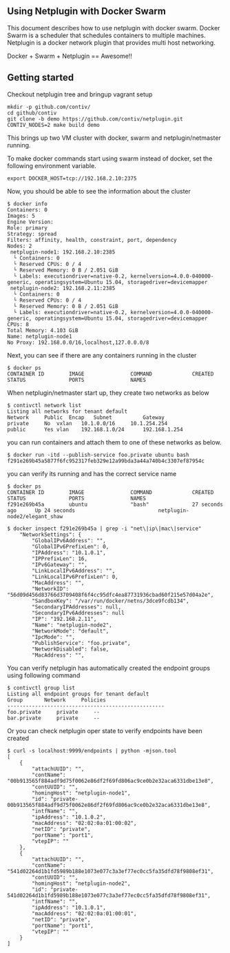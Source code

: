 ## Using Netplugin with Docker Swarm

This document describes how to use netplugin with docker swarm.
Docker Swarm is a scheduler that schedules containers to multiple machines. Netplugin is a docker network plugin that provides multi host networking.

Docker + Swarm + Netplugin == Awesome!!

## Getting started

Checkout netplugin tree and bringup vagrant setup
```
mkdir -p github.com/contiv/
cd github/contiv
git clone -b demo https://github.com/contiv/netplugin.git
CONTIV_NODES=2 make build demo
```
This brings up two VM cluster with docker, swarm and netplugin/netmaster running.

To make docker commands start using swarm instead of docker, set the following environment variable.
```
export DOCKER_HOST=tcp://192.168.2.10:2375
```
Now, you should be able to see the information about the cluster
```
$ docker info
Containers: 0
Images: 5
Engine Version: 
Role: primary
Strategy: spread
Filters: affinity, health, constraint, port, dependency
Nodes: 2
 netplugin-node1: 192.168.2.10:2385
  └ Containers: 0
  └ Reserved CPUs: 0 / 4
  └ Reserved Memory: 0 B / 2.051 GiB
  └ Labels: executiondriver=native-0.2, kernelversion=4.0.0-040000-generic, operatingsystem=Ubuntu 15.04, storagedriver=devicemapper
 netplugin-node2: 192.168.2.11:2385
  └ Containers: 0
  └ Reserved CPUs: 0 / 4
  └ Reserved Memory: 0 B / 2.051 GiB
  └ Labels: executiondriver=native-0.2, kernelversion=4.0.0-040000-generic, operatingsystem=Ubuntu 15.04, storagedriver=devicemapper
CPUs: 8
Total Memory: 4.103 GiB
Name: netplugin-node1
No Proxy: 192.168.0.0/16,localhost,127.0.0.0/8
```

Next, you can see if there are any containers running in the cluster
```
$ docker ps
CONTAINER ID        IMAGE               COMMAND             CREATED             STATUS              PORTS               NAMES
```

When netplugin/netmaster start up, they create two networks as below
```
$ contivctl network list
Listing all networks for tenant default
Network		Public	Encap	Subnet			Gateway
private		No	vxlan	10.1.0.0/16		10.1.254.254
public		Yes	vlan	192.168.1.0/24		192.168.1.254
```

you can run containers and attach them to one of these networks as below.
```
$ docker run -itd --publish-service foo.private ubuntu bash
f291e269b45a5877f6fc952317feb329e12a99bda3a44a740b4c3307ef87954c
```

you can verify its running and has the correct service name

```
$ docker ps
CONTAINER ID        IMAGE               COMMAND             CREATED             STATUS              PORTS               NAMES
f291e269b45a        ubuntu              "bash"              27 seconds ago      Up 24 seconds                           netplugin-node2/elegant_shaw

$ docker inspect f291e269b45a | grep -i "net\|ip\|mac\|service"
    "NetworkSettings": {
        "GlobalIPv6Address": "",
        "GlobalIPv6PrefixLen": 0,
        "IPAddress": "10.1.0.1",
        "IPPrefixLen": 16,
        "IPv6Gateway": "",
        "LinkLocalIPv6Address": "",
        "LinkLocalIPv6PrefixLen": 0,
        "MacAddress": "",
        "NetworkID": "56d09d456d83766d3709408f6f4cc95dfc4ea87731936cbad60f215e57d04a2e",
        "SandboxKey": "/var/run/docker/netns/3dce9fcdb134",
        "SecondaryIPAddresses": null,
        "SecondaryIPv6Addresses": null
        "IP": "192.168.2.11",
        "Name": "netplugin-node2",
        "NetworkMode": "default",
        "IpcMode": "",
        "PublishService": "foo.private",
        "NetworkDisabled": false,
        "MacAddress": "",
```

You can verify netplugin has automatically created the endpoint groups using following command
```
$ contivctl group list
Listing all endpoint groups for tenant default
Group		Network		Policies
---------------------------------------------------
foo.private		private		--
bar.private		private		--
```

Or you can check netplugin oper state to verify endpoints have been created
```
$ curl -s localhost:9999/endpoints | python -mjson.tool
[
    {
        "attachUUID": "",
        "contName": "00b913565f884adf9d75f0062e86df2f69fd806ac9ce0b2e32aca6331dbe13e8",
        "contUUID": "",
        "homingHost": "netplugin-node1",
        "id": "private-00b913565f884adf9d75f0062e86df2f69fd806ac9ce0b2e32aca6331dbe13e8",
        "intfName": "",
        "ipAddress": "10.1.0.2",
        "macAddress": "02:02:0a:01:00:02",
        "netID": "private",
        "portName": "port1",
        "vtepIP": ""
    },
    {
        "attachUUID": "",
        "contName": "541d02264d1b1fd5989b188e1073e077c3a3ef77ec0cc5fa35dfd78f9808ef31",
        "contUUID": "",
        "homingHost": "netplugin-node2",
        "id": "private-541d02264d1b1fd5989b188e1073e077c3a3ef77ec0cc5fa35dfd78f9808ef31",
        "intfName": "",
        "ipAddress": "10.1.0.1",
        "macAddress": "02:02:0a:01:00:01",
        "netID": "private",
        "portName": "port1",
        "vtepIP": ""
    }
]
```
